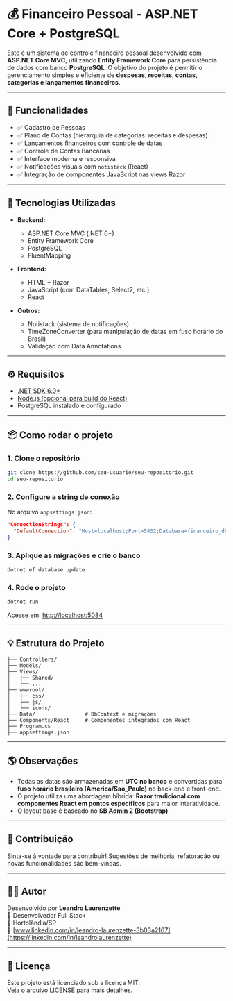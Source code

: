 # 💰 Financeiro Pessoal - ASP.NET Core + PostgreSQL

Este é um sistema de controle financeiro pessoal desenvolvido com **ASP.NET Core MVC**, utilizando **Entity Framework Core** para persistência de dados com banco **PostgreSQL**. O objetivo do projeto é permitir o gerenciamento simples e eficiente de **despesas, receitas, contas, categorias e lançamentos financeiros**.

---

## 🚀 Funcionalidades

- ✅ Cadastro de Pessoas
- ✅ Plano de Contas (hierarquia de categorias: receitas e despesas)
- ✅ Lançamentos financeiros com controle de datas
- ✅ Controle de Contas Bancárias
- ✅ Interface moderna e responsiva
- ✅ Notificações visuais com `notistack` (React)
- ✅ Integração de componentes JavaScript nas views Razor

---

## 🧰 Tecnologias Utilizadas

- **Backend:**
  - ASP.NET Core MVC (.NET 6+)
  - Entity Framework Core
  - PostgreSQL
  - FluentMapping
- **Frontend:**

  - HTML + Razor
  - JavaScript (com DataTables, Select2, etc.)
  - React

- **Outros:**
  - Notistack (sistema de notificações)
  - TimeZoneConverter (para manipulação de datas em fuso horário do Brasil)
  - Validação com Data Annotations

---

## ⚙️ Requisitos

- [.NET SDK 6.0+](https://dotnet.microsoft.com/en-us/download)
- [Node.js (opcional para build do React)](https://nodejs.org/)
- PostgreSQL instalado e configurado

---

## 📦 Como rodar o projeto

### 1. Clone o repositório

```bash
git clone https://github.com/seu-usuario/seu-repositorio.git
cd seu-repositorio
```

### 2. Configure a string de conexão

No arquivo `appsettings.json`:

```json
"ConnectionStrings": {
  "DefaultConnection": "Host=localhost;Port=5432;Database=financeiro_db;Username=seu_usuario;Password=sua_senha"
}
```

### 3. Aplique as migrações e crie o banco

```bash
dotnet ef database update
```

### 4. Rode o projeto

```bash
dotnet run
```

Acesse em: [http://localhost:5084](http://localhost:5084)

---

## 💡 Estrutura do Projeto

```
├── Controllers/
├── Models/
├── Views/
│   ├── Shared/
│   └── ...
├── wwwroot/
│   ├── css/
│   ├── js/
│   └── icons/
├── Data/                # DbContext e migrações
├── Components/React     # Componentes integrados com React
├── Program.cs
├── appsettings.json
```

---

## 🌎 Observações

- Todas as datas são armazenadas em **UTC no banco** e convertidas para **fuso horário brasileiro (America/Sao_Paulo)** no back-end e front-end.
- O projeto utiliza uma abordagem híbrida: **Razor tradicional com componentes React em pontos específicos** para maior interatividade.
- O layout base é baseado no **SB Admin 2 (Bootstrap)**.

---

## 🤝 Contribuição

Sinta-se à vontade para contribuir! Sugestões de melhoria, refatoração ou novas funcionalidades são bem-vindas.

---

## 🧑‍💻 Autor

Desenvolvido por **Leandro Laurenzette**  
💼 Desenvolvedor Full Stack  
📍 Hortolândia/SP  
📧 [www.linkedin.com/in/leandro-laurenzette-3b03a2167](https://linkedin.com/in/leandrolaurenzette)

---

## 📄 Licença

Este projeto está licenciado sob a licença MIT.  
Veja o arquivo [LICENSE](LICENSE) para mais detalhes.
